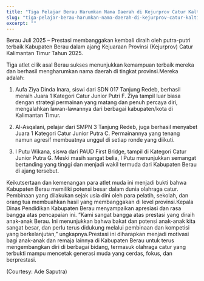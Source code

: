 ```yaml
---
title: "Tiga Pelajar Berau Harumkan Nama Daerah di Kejurprov Catur Kaltim 2025"
slug: "tiga-pelajar-berau-harumkan-nama-daerah-di-kejurprov-catur-kaltim-2025"
excerpt: ""
---
```


Berau Juli 2025 – Prestasi membanggakan kembali diraih oleh putra-putri terbaik Kabupaten Berau dalam ajang Kejuaraan Provinsi (Kejurprov) Catur Kalimantan Timur Tahun 2025. 



Tiga atlet cilik asal Berau sukses menunjukkan kemampuan terbaik mereka dan berhasil mengharumkan nama daerah di tingkat provinsi.Mereka adalah:

1. Aufa Ziya Dinda Inara, siswi dari SDN 017 Tanjung Redeb, berhasil meraih Juara 1 Kategori Catur Junior Putri F. Ziya tampil luar biasa dengan strategi permainan yang matang dan penuh percaya diri, mengalahkan lawan-lawannya dari berbagai kabupaten/kota di Kalimantan Timur.


2. Al-Asqalani, pelajar dari SMPN 3 Tanjung Redeb, juga berhasil menyabet Juara 1 Kategori Catur Junior Putra C. Permainannya yang tenang namun agresif membuatnya unggul di setiap ronde yang diikuti.


3. I Putu Wikana, siswa dari PAUD First Bridge, tampil di Kategori Catur Junior Putra G. Meski masih sangat belia, I Putu menunjukkan semangat bertanding yang tinggi dan menjadi wakil termuda dari Kabupaten Berau di ajang tersebut.

Keikutsertaan dan kemenangan para atlet muda ini menjadi bukti bahwa Kabupaten Berau memiliki potensi besar dalam dunia olahraga catur. Pembinaan yang dilakukan sejak usia dini oleh para pelatih, sekolah, dan orang tua membuahkan hasil yang membanggakan di level provinsi.Kepala Dinas Pendidikan Kabupaten Berau menyampaikan apresiasi dan rasa bangga atas pencapaian ini. “Kami sangat bangga atas prestasi yang diraih anak-anak Berau. Ini menunjukkan bahwa bakat dan potensi anak-anak kita sangat besar, dan perlu terus didukung melalui pembinaan dan kompetisi yang berkelanjutan,” ungkapnya.Prestasi ini diharapkan menjadi motivasi bagi anak-anak dan remaja lainnya di Kabupaten Berau untuk terus mengembangkan diri di berbagai bidang, termasuk olahraga catur yang terbukti mampu mencetak generasi muda yang cerdas, fokus, dan berprestasi.

(Courtesy: Ade Saputra)